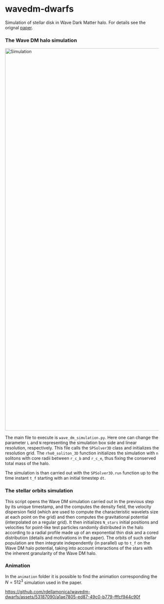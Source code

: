 # wavedm-dwarfs
Simulation of stellar disk in Wave Dark Matter halo. For details see the orignal [paper](https://arxiv.org/abs/2308.14664).



### The Wave DM halo simulation
<img width="1255" alt="Simulation" src="https://github.com/rdellamonica/wavedm-dwarfs/assets/53187090/f8e6829d-538a-4631-9cfe-44d0a4830a18">

The main file to execute is `wave_dm_simulation.py`. Here one can change the parameter `L` and `N` representing the simulation box side and linear resolution, respectively. This file calls the `SPSolver3D` class and initializes the resolution grid. The `rho0_soliton_3D` function initializes the simulation with `n` solitons with core radii between `r_c_b` and `r_c_e`, thus fixing the conserved total mass of the halo. 

The simulation is than carried out with the `SPSolver3D.run` function up to the time instant `t_f` starting with an initial timestep `dt`.

### The stellar orbits simulation

This script opens the Wave DM simulation carried out in the previous step by its unique timestamp, and the computes the density field, the velocity dispersion field (which are used to compute the characteristic wavelets size at each point on the grid) and then computes the gravitational potential (interpolated on a regular grid). It then initializes `N_stars` initial positions and velocities for point-like test particles randomly distributed in the halo according to a radial profile made up of an exponential thin disk and a cored distribution (details and motivations in the paper). The orbits of such stellar population are then integrate independently (in parallel) up to `t_f` on the Wave DM halo potential, taking into account interactions of the stars with the inherent granularity of the Wave DM halo.

### Animation

In the `animation` folder it is possible to find the animation corresponding the $N=512^3$ simulation used in the paper.

https://github.com/rdellamonica/wavedm-dwarfs/assets/53187090/a1ae7805-ed87-49c0-b779-fffcf944c90f

